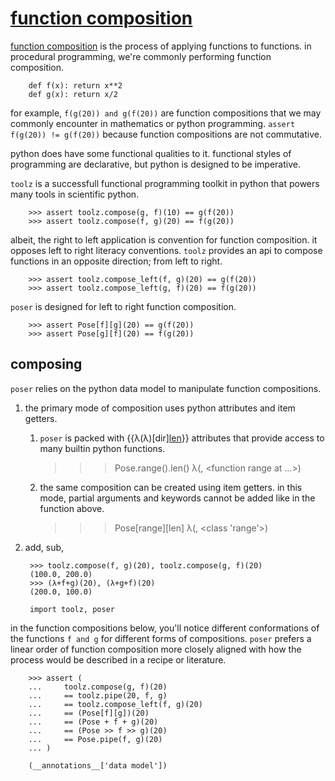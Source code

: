 # [function composition]

[function composition] is the process of applying functions to functions. in procedural programming, we're commonly performing function composition.

        def f(x): return x**2
        def g(x): return x/2
    
for example, `f(g(20)) and g(f(20))` are function compositions that we may commonly encounter in mathematics or python programming. `assert f(g(20)) != g(f(20))` because function compositions are not commutative.

python does have some functional qualities to it. functional styles of programming are declarative, but python is designed to be imperative. 

`toolz` is a successfull functional programming toolkit in python that powers many tools in scientific python. 

        >>> assert toolz.compose(g, f)(10) == g(f(20))
        >>> assert toolz.compose(f, g)(20) == f(g(20))
    
albeit, the right to left application is convention for function composition. it opposes left to right literacy conventions. `toolz` provides an api to compose functions in an opposite direction; from left to right.

        >>> assert toolz.compose_left(f, g)(20) == g(f(20))
        >>> assert toolz.compose_left(g, f)(20) == f(g(20))
    
`poser` is designed for left to right function composition.

        >>> assert Pose[f][g](20) == g(f(20))
        >>> assert Pose[g][f](20) == f(g(20))

    
## composing

`poser` relies on the python data model to manipulate function compositions.

1. the primary mode of composition uses python attributes and item getters.
    
    1. `poser` is packed with {{λ(λ)[dir][len]()}} attributes that provide access to many builtin python functions.

        >>> Pose.range().len()
        λ(<built-in function len>, <function range at ...>)
    
    2. the same composition can be created using item getters. in this mode, partial arguments and keywords cannot be added like in the function above.
    
        >>> Pose[range][len]
        λ(<built-in function len>, <class 'range'>)

2. add, sub, 

        >>> toolz.compose(f, g)(20), toolz.compose(g, f)(20)
        (100.0, 200.0)
        >>> (λ+f+g)(20), (λ+g+f)(20)
        (200.0, 100.0)

        import toolz, poser

in the function compositions below, you'll notice different conformations of the functions `f and g`
for different forms of compositions. `poser` prefers a linear order of function composition more
closely aligned with how the process would be described in a recipe or literature.
    
        >>> assert (
        ...     toolz.compose(g, f)(20)
        ...     == toolz.pipe(20, f, g)
        ...     == toolz.compose_left(f, g)(20)
        ...     == (Pose[f][g])(20)
        ...     == (Pose + f + g)(20)
        ...     == (Pose >> f >> g)(20)
        ...     == Pose.pipe(f, g)(20)
        ... )

    

[function composition]: https://en.wikipedia.org/wiki/Function_composition
[imperative v declarative]: https://ui.dev/imperative-vs-declarative-programming/
[data model]: https://docs.python.org/3/reference/datamodel.html
[expressions]: https://docs.python.org/3/reference/expressions.html
    
        (__annotations__['data model'])
 